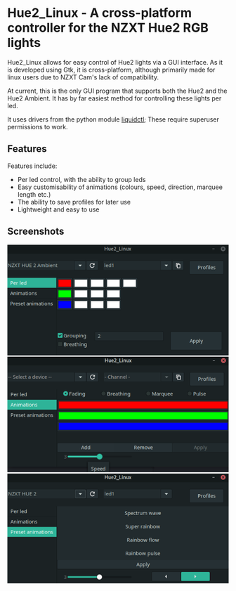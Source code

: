 # Hue2_Linux - A cross-platform controller for the NZXT Hue2 RGB lights

Hue2_Linux allows for easy control of Hue2 lights via a GUI interface.
As it is developed using Gtk, it is cross-platform, although primarily made for linux users due to NZXT Cam's lack of compatibility.

At current, this is the only GUI program that supports both the Hue2 and the Hue2 Ambient.
It has by far easiest method for controlling these lights per led.

It uses drivers from the python module [liquidctl](https://github.com/jonasmalacofilho/liquidctl/); These require superuser permissions to work.

## Features
Features include: 
- Per led control, with the ability to group leds
- Easy customisability of animations (colours, speed, direction, marquee length etc.)
- The ability to save profiles for later use
- Lightweight and easy to use

## Screenshots

![per_led](screenshots/per_led.png)
![animations](screenshots/animations.png)
![preset_animations](screenshots/preset_animations.png)
